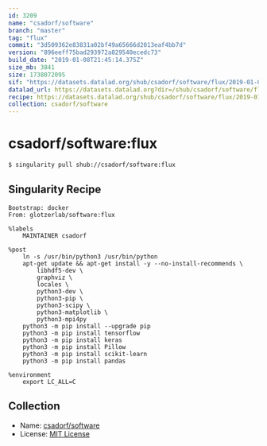 ```yaml
---
id: 3209
name: "csadorf/software"
branch: "master"
tag: "flux"
commit: "3d509362e83831a02bf49a65666d2013eaf4bb7d"
version: "896eeff75bad293972a829540ecedc73"
build_date: "2019-01-08T21:45:14.375Z"
size_mb: 3841
size: 1738072095
sif: "https://datasets.datalad.org/shub/csadorf/software/flux/2019-01-08-3d509362-896eeff7/896eeff75bad293972a829540ecedc73.simg"
datalad_url: https://datasets.datalad.org?dir=/shub/csadorf/software/flux/2019-01-08-3d509362-896eeff7/
recipe: https://datasets.datalad.org/shub/csadorf/software/flux/2019-01-08-3d509362-896eeff7/Singularity
collection: csadorf/software
---
```


# csadorf/software:flux

```bash
$ singularity pull shub://csadorf/software:flux
```

## Singularity Recipe

```singularity
Bootstrap: docker
From: glotzerlab/software:flux

%labels
	MAINTAINER csadorf

%post
	ln -s /usr/bin/python3 /usr/bin/python
	apt-get update && apt-get install -y --no-install-recommends \
		libhdf5-dev \
		graphviz \
		locales \
		python3-dev \
		python3-pip \
		python3-scipy \
		python3-matplotlib \
		python3-mpi4py
	python3 -m pip install --upgrade pip
	python3 -m pip install tensorflow
	python3 -m pip install keras
	python3 -m pip install Pillow
	python3 -m pip install scikit-learn
	python3 -m pip install pandas

%environment
	export LC_ALL=C
```

## Collection

 - Name: [csadorf/software](https://github.com/csadorf/software)
 - License: [MIT License](https://api.github.com/licenses/mit)

